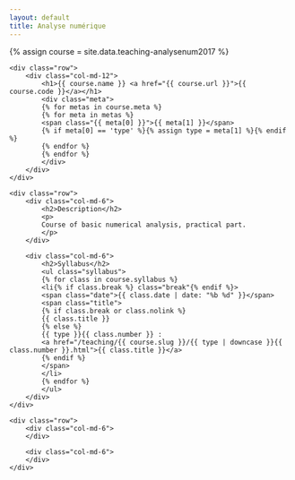 ```yaml
---
layout: default
title: Analyse numérique
---
```

{% assign course = site.data.teaching-analysenum2017 %}

<article class="single course page">
    
    <div class="row">
        <div class="col-md-12">
            <h1>{{ course.name }} <a href="{{ course.url }}">{{ course.code }}</a></h1>
            <div class="meta">
            {% for metas in course.meta %}
            {% for meta in metas %}
            <span class="{{ meta[0] }}">{{ meta[1] }}</span>
            {% if meta[0] == 'type' %}{% assign type = meta[1] %}{% endif %}
            {% endfor %}
            {% endfor %}
            </div>
        </div>
    </div>
    
    <div class="row">
        <div class="col-md-6">
            <h2>Description</h2>
            <p>
            Course of basic numerical analysis, practical part.
            </p>
        </div>

        <div class="col-md-6">
            <h2>Syllabus</h2>
            <ul class="syllabus">
            {% for class in course.syllabus %}
            <li{% if class.break %} class="break"{% endif %}>
            <span class="date">{{ class.date | date: "%b %d" }}</span>
            <span class="title">
            {% if class.break or class.nolink %}
            {{ class.title }}
            {% else %}
            {{ type }}{{ class.number }} :
            <a href="/teaching/{{ course.slug }}/{{ type | downcase }}{{ class.number }}.html">{{ class.title }}</a>
            {% endif %}
            </span>
            </li>
            {% endfor %}
            </ul>
        </div>
    </div>
    
    <div class="row">
        <div class="col-md-6">
        </div>
        
        <div class="col-md-6">
        </div>
    </div>
</article>

